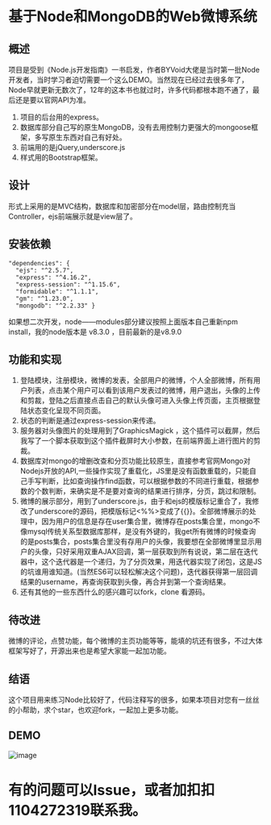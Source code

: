 # 基于Node和MongoDB的Web微博系统

## 概述
 项目是受到《Node.js开发指南》一书启发，作者BYVoid大佬是当时第一批Node开发者，当时学习者迫切需要一个这么DEMO。当然现在已经过去很多年了，Node早就更新无数次了，12年的这本书也就过时，许多代码都根本跑不通了，最后还是要以官网API为准。
 1. 项目的后台用的express。
 2. 数据库部分自己写的原生MongoDB，没有去用控制力更强大的mongoose框架，多写原生东西对自己有好处。
 3. 前端用的是jQuery,underscore.js
 4. 样式用的Bootstrap框架。
 
## 设计
 形式上采用的是MVC结构，数据库和加密部分在model层，路由控制充当Controller，ejs前端展示就是view层了。
 
## 安装依赖
    "dependencies": {
      "ejs": "^2.5.7",
      "express": "^4.16.2",
      "express-session": "^1.15.6",
      "formidable": "^1.1.1",
      "gm": "^1.23.0",
      "mongodb": "^2.2.33" }
    
如果想二次开发，node——modules部分建议按照上面版本自己重新npm install，我的node版本是 v8.3.0 ，目前最新的是v8.9.0

## 功能和实现
 1. 登陆模块，注册模块，微博的发表，全部用户的微博，个人全部微博，所有用户列表，点击某个用户可以看到该用户发表过的微博，用户退出，头像的上传和剪裁，登陆之后直接点击自己的默认头像可进入头像上传页面，主页根据登陆状态变化呈现不同页面。
 2. 状态的判断是通过express-session来传递。
 3. 服务器对头像图片的处理用到了GraphicsMagick ，这个插件可以截屏，然后我写了一个脚本获取到这个插件截屏时大小参数，在前端界面上进行图片的剪裁。
 4. 数据库对mongo的增删改查和分页功能比较原生，直接参考官网Mongo对Nodejs开放的API,一些操作实现了重载化，JS里是没有函数重载的，只能自己手写判断，比如查询操作find函数，可以根据参数的不同进行重载，根据参数的个数判断，来确实是不是要对查询的结果进行排序，分页，跳过和限制。
 5. 微博的展示部分，用到了underscore.js，由于和ejs的模版标记重合了，我修改了underscore的源码，把模版标记<%%>变成了{{}}。全部微博展示的处理中，因为用户的信息是存在user集合里，微博存在posts集合里，mongo不像mysql传统关系型数据库那样，是没有外键的，我get所有微博的时候查询的是posts集合，posts集合里没有存用户的头像，我要想在全部微博里显示用户的头像，只好采用双重AJAX回调，第一层获取到所有说说，第二层在迭代器中，这个迭代器是一个递归，为了分页效果，用迭代器实现了闭包，这是JS的坑谁用谁知道。(当然ES6可以轻松解决这个问题)，迭代器获得第一层回调结果的username，再查询获取到头像，再合并到第一个查询结果。
 6. 还有其他的一些东西什么的感兴趣可以fork，clone 看源码。

## 待改进
 微博的评论，点赞功能，每个微博的主页功能等等，能填的坑还有很多，不过大体框架写好了，开源出来也是希望大家能一起加功能。
 
## 结语
这个项目用来练习Node比较好了，代码注释写的很多，如果本项目对您有一丝丝的小帮助，求个star，也欢迎fork，一起加上更多功能。

## DEMO
![image](https://github.com/ZhangMingZhao1/Node-microblogging-system/blob/master/demo.jpg)


# 有的问题可以Issue，或者加扣扣1104272319联系我。

 
